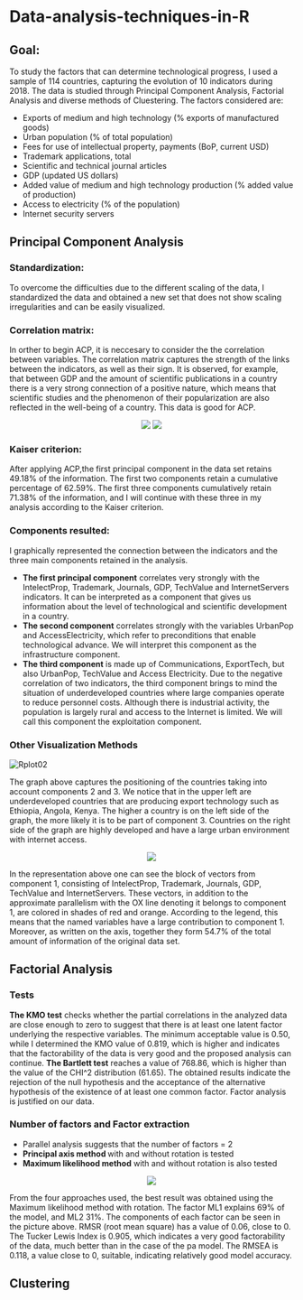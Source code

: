 # Data-analysis-techniques-in-R

## Goal: 
To study the factors that can determine technological progress, I used a sample of 114 countries, capturing the evolution of 10 indicators during 2018. The data is  studied through Principal Component Analysis, Factorial Analysis and diverse methods of Cluestering. The factors considered are:

+ Exports of medium and high technology (% exports of manufactured goods)
+ Urban population (% of total population)
+ Fees for use of intellectual property, payments (BoP, current USD)
+ Trademark applications, total
+ Scientific and technical journal articles
+ GDP (updated US dollars)
+ Added value of medium and high technology production (% added value of production)
+ Access to electricity (% of the population)
+ Internet security servers

## Principal Component Analysis
### Standardization:  
To overcome the difficulties due to the different scaling of the data, I standardized the data and obtained a new set that does not show scaling irregularities and can be easily visualized.

### Correlation matrix:
In orther to begin ACP, it is neccesary to consider the the correlation between variables. The correlation matrix captures the strength of the links between the indicators, as well as their sign. It is observed, for example, that between GDP and the amount of scientific publications in a country there is a very strong connection of a positive nature, which means that scientific studies and the phenomenon of their popularization are also reflected in the well-being of a country. This data is good for ACP.

<div align="center">
    <img src="https://user-images.githubusercontent.com/101098099/222748510-fadc907c-3a0d-45fe-94a8-680905d37587.png">
    <img src="https://user-images.githubusercontent.com/101098099/222748279-4de6db15-5995-47b0-bd0b-952395641199.png">
</div>


### Kaiser criterion:
After applying ACP,the first principal component in the data set retains 49.18% of the information. The first two components retain a cumulative percentage of 62.59%. The first three components cumulatively retain 71.38% of the information, and I will continue with these three in my analysis according to the Kaiser criterion.

### Components resulted:  
I graphically represented the connection between the indicators and the three main components retained in the analysis. 
+ <strong>The first principal component</strong> correlates very strongly with the IntelectProp, Trademark, Journals, GDP, TechValue and InternetServers indicators.
It can be interpreted as a component that gives us information about the level of technological and scientific development in a country.
+ <strong>The second component</strong> correlates strongly with the variables UrbanPop and AccessElectricity, which refer to preconditions that enable technological advance. We will interpret this component as the infrastructure component.
+ <strong>The third component</strong> is made up of Communications, ExportTech, but also UrbanPop, TechValue and Access Electricity. Due to the negative correlation of two indicators, the third component brings to mind the situation of underdeveloped countries where large companies operate to reduce personnel costs. Although there is industrial activity, the population is largely rural and access to the Internet is limited. We will call this component the exploitation component.

### Other Visualization Methods

![Rplot02](https://user-images.githubusercontent.com/101098099/222758404-f8f212a4-3f10-495e-ad84-bd7ca50cb96c.png)

The graph above captures the positioning of the countries taking into account components 2 and 3. We notice that in the upper left are underdeveloped countries that are producing export technology such as Ethiopia, Angola, Kenya. The higher a country is on the left side of the graph, the more likely it is to be part of component 3. Countries on the right side of the graph are highly developed and have a large urban environment with internet access.

<div align="center">
    <img src="https://user-images.githubusercontent.com/101098099/222754831-789c4625-ba17-4297-b17a-6fcfb2eadcd6.png">
</div>

In the representation above one can see the block of vectors from component 1, consisting of IntelectProp, Trademark, Journals, GDP, TechValue and InternetServers. These vectors, in addition to the approximate parallelism with the OX line denoting it belongs to component 1, are colored in shades of red and orange. According to the legend, this means that the named variables have a large contribution to component 1. Moreover, as written on the axis, together they form 54.7% of the total amount of information of the original data set.

## Factorial Analysis
### Tests
<strong>The KMO test</strong> checks whether the partial correlations in the analyzed data are close enough to zero to suggest that there is at least one latent factor underlying the respective variables. The minimum acceptable value is 0.50, while I determined the KMO value of 0.819, which is higher and indicates that the factorability of the data is very good and the proposed analysis can continue.
<strong>The Bartlett test</strong> reaches a value of 768.86, which is higher than the value of the CHI^2 distribution (61.65). The obtained results indicate the rejection of the null hypothesis and the acceptance of the alternative hypothesis of the existence of at least one common factor. Factor analysis is justified on our data.


### Number of factors and Factor extraction 
+ Parallel analysis suggests that the number of factors =  2
+ <strong>Principal axis method </strong>with and without rotation is tested
+ <strong>Maximum likelihood method</strong> with and without rotation is also tested

<div align="center">
    <img src="https://user-images.githubusercontent.com/101098099/222771430-8958d8df-f33e-47d7-aac8-1e7b984a9f5f.png">
</div>

From the four approaches used, the best result was obtained using the Maximum likelihood method with rotation. The factor ML1 explains 69% of the model, and ML2 31%. The components of each factor can be seen in the picture above.
RMSR (root mean square) has a value of 0.06, close to 0.
The Tucker Lewis Index is 0.905, which indicates a very good factorability of the data, much better than in the case of the pa model.
The RMSEA is 0.118, a value close to 0, suitable, indicating relatively good model accuracy.

## Clustering
